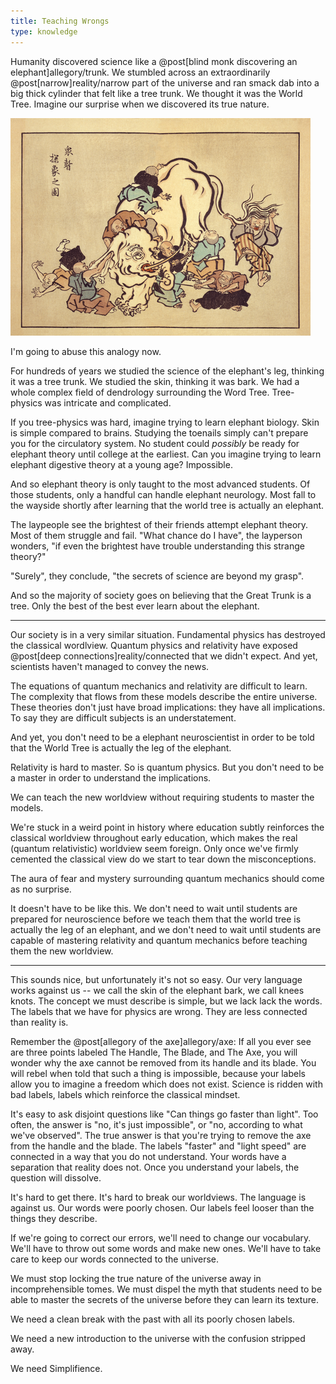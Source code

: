 ```yaml
---
title: Teaching Wrongs
type: knowledge
---
```

Humanity discovered science like a @post[blind monk discovering an elephant]allegory/trunk. We stumbled across an extraordinarily @post[narrow]reality/narrow part of the universe and ran smack dab into a big thick cylinder that felt like a tree trunk. We thought it was the World Tree. Imagine our surprise when we discovered its true nature.

![Seven Blind Monks and an Elephant](/images/elephant.png)

<aside class="info" markdown="block">
I'm going to abuse this analogy now.
</aside>

For hundreds of years we studied the science of the elephant's leg, thinking it was a tree trunk. We studied the skin, thinking it was bark. We had a whole complex field of dendrology surrounding the Word Tree. Tree-physics was intricate and complicated.

If you tree-physics was hard, imagine trying to learn elephant biology. Skin is simple compared to brains. Studying the toenails simply can't prepare you for the circulatory system. No student could *possibly* be ready for elephant theory until college at the earliest. Can you imagine trying to learn elephant digestive theory at a young age? Impossible.

And so elephant theory is only taught to the most advanced students. Of those students, only a handful can handle elephant neurology. Most fall to the wayside shortly after learning that the world tree is actually an elephant.

The laypeople see the brightest of their friends attempt elephant theory. Most of them struggle and fail. "What chance do I have", the layperson wonders, "if even the brightest have trouble understanding this strange theory?"

"Surely", they conclude, "the secrets of science are beyond my grasp".

And so the majority of society goes on believing that the Great Trunk is a tree. Only the best of the best ever learn about the elephant.

---

Our society is in a very similar situation. Fundamental physics has destroyed the classical wordlview. Quantum physics and relativity have exposed @post[deep connections]reality/connected that we didn't expect. And yet, scientists haven't managed to convey the news.

The equations of quantum mechanics and relativity are difficult to learn. The complexity that flows from these models describe the entire universe. These theories don't just have broad implications: they have all implications. To say they are difficult subjects is an understatement.

And yet, you don't need to be a elephant neuroscientist in order to be told that the World Tree is actually the leg of the elephant.

Relativity is hard to master. So is quantum physics. But you don't need to be a master in order to understand the implications.

We can teach the new worldview without requiring students to master the models.

We're stuck in a weird point in history where education subtly reinforces the classical worldview throughout early education, which makes the real (quantum relativistic) worldview seem foreign. Only once we've firmly cemented the classical view do we start to tear down the misconceptions.

The aura of fear and mystery surrounding quantum mechanics should come as no surprise.

It doesn't have to be like this. We don't need to wait until students are prepared for neuroscience before we teach them that the world tree is actually the leg of an elephant, and we don't need to wait until students are capable of mastering relativity and quantum mechanics before teaching them the new worldview.

---

This sounds nice, but unfortunately it's not so easy. Our very language works against us -- we call the skin of the elephant bark, we call knees knots. The concept we must describe is simple, but we lack lack the words. The labels that we have for physics are wrong. They are less connected than reality is.

Remember the @post[allegory of the axe]allegory/axe: If all you ever see are three points labeled The Handle, The Blade, and The Axe, you will wonder why the axe cannot be removed from its handle and its blade. You will rebel when told that such a thing is impossible, because your labels allow you to imagine a freedom which does not exist. Science is ridden with bad labels, labels which reinforce the classical mindset.

It's easy to ask disjoint questions like "Can things go faster than light". Too often, the answer is "no, it's just impossible", or "no, according to what we've observed". The true answer is that you're trying to remove the axe from the handle and the blade. The labels "faster" and "light speed" are connected in a way that you do not understand. Your words have a separation that reality does not. Once you understand your labels, the question will dissolve.

It's hard to get there. It's hard to break our worldviews. The language is against us. Our words were poorly chosen. Our labels feel looser than the things they describe.

If we're going to correct our errors, we'll need to change our vocabulary. We'll have to throw out some words and make new ones. We'll have to take care to keep our words connected to the universe.

We must stop locking the true nature of the universe away in incomprehensible tomes. We must dispel the myth that students need to be able to master the secrets of the universe before they can learn its texture.

We need a clean break with the past with all its poorly chosen labels.

We need a new introduction to the universe with the confusion stripped away.

We need Simplifience.
